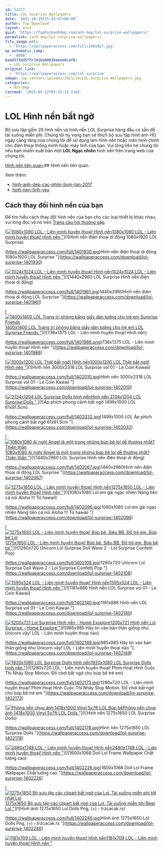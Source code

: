 ```yaml
---
id: 14277
title: LOL Surprise Wallpapers
date: '2021-10-19T15:43:47+00:00'
author: Top Download
layout: post
guid: 'https://Tophinhanhdep.com/anh-dep/lol-surprise-wallpapers/'
permalink: /anh-dep/lol-surprise-wallpapers/
fifu_image_url:
  - 'https://wallpaperaccess.com/full/1401927.jpg'
wp_automatic_camp:
  - '8098'
6aa4573ed5f3c741be6003baeee0caf6:
  - LOL Surprise Wallpapers
original_link:
  - 'https://wallpaperaccess.com/lol-surprise'
image: /wp-content/uploads/2021/10/LOL-Surprise-Wallpapers.jpg
categories:
  - Ảnh Đẹp
lastmod: '2025-05-22T05:35:12.219Z'
---
```

# LOL Hình nền bất ngờ

Bộ sưu tập gồm 29 hình nền và hình nền LOL Surprise hàng đầu có sẵn để tải xuống miễn phí. Chúng tôi hy vọng bạn sẽ thích bộ sưu tập hình ảnh HD ngày càng tăng của chúng tôi để sử dụng làm hình nền hoặc màn hình chính cho điện thoại thông minh hoặc máy tính của bạn. Vui lòng liên hệ chúng tôi nếu bạn muốn xuất bản một **LOL Ngạc nhiên** hình nền trên trang web của chúng tôi.

[Hình nền liên quan ](#related) ## Hình nền liên quan.

   
 Xem thêm:

   
- [hinh-anh-dep-cac-phim-bom-tan-2017](https://tophinhanhdep.com/anh-dep/hinh-anh-dep-cac-phim-bom-tan-2017/)
- [hinh-nen-tinh-yeu](https://tophinhanhdep.com/hinh-nen-dep/hinh-nen-tinh-yeu/)

## Cách thay đổi hình nền của bạn

Để tìm hiểu cách thay đổi hình nền của bạn cho các loại thiết bị khác nhau, vui lòng đọc về nó trên [Trang câu hỏi thường gặp](https://tophinhanhdep.com/faq/).

  
[[![1080x1080 LOL - Liên minh huyền thoại!  Hình nền](https://wallpaperaccess.com/full/1401927.jpg)1080x1080 LOL - Liên minh huyền thoại! Hình nền "](https://wallpaperaccess.com/download/lol-surprise-1401927)](![Hình nền điện thoại di động 1080x1920 LOL Surprise)

(https://wallpaperaccess.com/full/1401930.jpg)Hình nền điện thoại di động 1080x1920 LOL Surprise "](https://wallpaperaccess.com/download/lol-surprise-1401930)

[[![1024x1024 LOL - Liên minh huyền thoại!  Hình nền](https://wallpaperaccess.com/full/1401940.jpg)1024x1024 LOL - Liên minh huyền thoại! Hình nền "](https://wallpaperaccess.com/download/lol-surprise-1401940)](![1440x2960 ​​LOL Surprise Hình nền điện thoại di động)

(https://wallpaperaccess.com/full/1401961.jpg)1440x2960 ​​Hình nền điện thoại di động LOL Surprise "](https://wallpaperaccess.com/download/lol-surprise-1401961)

[[![1400x1400 LOL Trang trí phòng bằng giấy dán tường cho trẻ em Surprise Friends](https://wallpaperaccess.com/full/1401979.jpg)1400x1400 LOL Trang trí phòng bằng giấy dán tường cho trẻ em LOL Surprise Friends "](https://wallpaperaccess.com/download/lol-surprise-1401979)](![736x1375 LOL - Liên minh huyền thoại!  Hình nền)

(https://wallpaperaccess.com/full/1401986.png)736x1375 LOL - Liên minh huyền thoại! Hình nền "](https://wallpaperaccess.com/download/lol-surprise-1401986)

[[![1000x1200 LOL Thật bất ngờ!  Hình nền](https://wallpaperaccess.com/full/1402009.jpg)1000x1200 LOL Thật bất ngờ! Hình nền "](https://wallpaperaccess.com/download/lol-surprise-1402009)](![Hình nền 3000x2318 LOL Surprise vol 01 - Le Coin Kawaii)

(https://wallpaperaccess.com/full/1402010.jpg)Hình nền 3000x2318 LOL Surprise vol 01 - Le Coin Kawaii "](https://wallpaperaccess.com/download/lol-surprise-1402010)

[[![2134x1204 LOL Surprise Dolls hình nền](https://wallpaperaccess.com/full/1402028.png)Hình nền 2134x1204 LOL Surprise Dolls " ](https://wallpaperaccess.com/download/lol-surprise-1402028)](![Áp phích phong cảnh bất ngờ 1499x1000 LOL 61x91.5cm)

(https://wallpaperaccess.com/full/1402032.jpg)1499x1000 LOL Áp phích phong cảnh bất ngờ 61x91.5cm "](https://wallpaperaccess.com/download/lol-surprise-1402032)

[[![1080x1080 Ai nghĩ Angel là một trong những búp bê lol dễ thương nhất?  Thiên thần](https://wallpaperaccess.com/full/1402051.jpg)1080x1080 Ai nghĩ Angel là một trong những búp bê lol dễ thương nhất? Thiên thần "](https://wallpaperaccess.com/download/lol-surprise-1402051)](![1440x2960 ​​LOL Surprise Hình nền điện thoại di động)

(https://wallpaperaccess.com/full/1402067.jpg)1440x2960 ​​Hình nền điện thoại di động LOL Surprise "](https://wallpaperaccess.com/download/lol-surprise-1402067)

[[![1275x1650 LOL - Liên minh huyền thoại!  Hình nền](https://wallpaperaccess.com/full/1402091.jpg)1275x1650 LOL - Liên minh huyền thoại! Hình nền "](https://wallpaperaccess.com/download/lol-surprise-1402091)](![1080x1080 Lol em gái ngạc nhiên Nàng tiên cá nói Aloha !!!  Từ hawaii)

(https://wallpaperaccess.com/full/1402096.jpg)1080x1080 Lol em gái ngạc nhiên Nàng tiên cá nói Aloha !!! Từ hawaii "](https://wallpaperaccess.com/download/lol-surprise-1402096)

[[![1275x1650 LOL - Liên minh huyền thoại!  Búp bê.  Siêu BB.  Đồ trẻ em.  Búp bê Lol](https://wallpaperaccess.com/full/1402104.jpg)1275x1650 LOL - Liên minh huyền thoại! Búp bê. Siêu BB. Đồ trẻ em. Búp bê lol "](https://wallpaperaccess.com/download/lol-surprise-1402104)](![1280x720 Unicorn Lol Surprise Doll Wave 2 - Lol Surprise Confetti Pop)

(https://wallpaperaccess.com/full/1402108.jpg)1280x720 Unicorn Lol Surprise Doll Wave 2 - Lol Surprise Confetti Pop "](https://wallpaperaccess.com/download/lol-surprise-1402108)

[[![1595x524 LOL - Liên minh huyền thoại!  Hình nền](https://wallpaperaccess.com/full/1402136.jpg)1595x524 LOL - Liên minh huyền thoại! Hình nền "](https://wallpaperaccess.com/download/lol-surprise-1402136)](![1181x886 Hình nền LOL Surprise vol 01 - Le Coin Kawaii)

(https://wallpaperaccess.com/full/1402140.jpg)1181x886 Hình nền LOL Surprise vol 01 - Le Coin Kawaii "](https://wallpaperaccess.com/download/lol-surprise-1402140)

[[![1200x721 Lol Surprise Hình nền - Home Exsplore](https://wallpaperaccess.com/full/1402147.jpg)1200x721 Hình nền Lol Surprise - Home Exsplore "](https://wallpaperaccess.com/download/lol-surprise-1402147)](![985x985 Hãy tin vào bản thân giống như Unicorn vậy!  LOL - Liên minh huyền thoại nào)

(https://wallpaperaccess.com/full/1402149.jpg)985x985 Hãy tin vào bản thân giống như Unicorn vậy! LOL - Liên minh huyền thoại nào "](https://wallpaperaccess.com/download/lol-surprise-1402149)

[[![1920x1080 LOL Surprise Dolls hình nền](https://wallpaperaccess.com/full/1402172.jpg)1920x1080 LOL Surprise Dolls hình nền "](https://wallpaperaccess.com/download/lol-surprise-1402172)](![1280x720 LOL - Liên minh huyền thoại!  Phim Hoạt Hình Cuộc Thi Nhảy Stop Motion.  Đồ chơi bất ngờ cho búp bê trẻ em)

(https://wallpaperaccess.com/full/1402173.jpg)1280x720 LOL - Liên minh huyền thoại! Phim Hoạt Hình Cuộc Thi Nhảy Stop Motion. Đồ chơi bất ngờ cho búp bê trẻ em "](https://wallpaperaccess.com/download/lol-surprise-1402173)

[[![Phông nền chụp ảnh 1418x1000 Vinyl 5x7ft LOL Búp bê](https://wallpaperaccess.com/full/1402177.jpg)Phông nền chụp ảnh 1418x1000 Vinyl 5x7ft LOL Dolls "](https://wallpaperaccess.com/download/lol-surprise-1402177)](![Hình nền 1275x1650 LOL Surprise Dolls)

(https://wallpaperaccess.com/full/1402178.jpg)Hình nền 1275x1650 LOL Surprise Dolls "](https://wallpaperaccess.com/download/lol-surprise-1402178)

[[![2480x1748 LOL - Liên minh huyền thoại!  Hình nền](https://wallpaperaccess.com/full/1402209.jpg)2480x1748 LOL - Liên minh huyền thoại! Hình nền "](https://wallpaperaccess.com/download/lol-surprise-1402209)](![1600x1068 Doll Lol Frame Wallpaper Chất lượng cao)

(https://wallpaperaccess.com/full/1402226.jpg)1600x1068 Doll Lol Frame Wallpaper Chất lượng cao "](https://wallpaperaccess.com/download/lol-surprise-1402226)

[[![1275x1650 Bộ sưu tập các clipart bất ngờ của Lol.  Tải xuống miễn phí tốt nhất Lol](https://wallpaperaccess.com/full/1402235.jpg)1275x1650 Bộ sưu tập các clipart bất ngờ của Lol. Tải xuống miễn phí Best Lol "](https://wallpaperaccess.com/download/lol-surprise-1402235)](![Hình ảnh 1275x1650 Lol Dolls Png, (+) - trzcacak.rs)

(https://wallpaperaccess.com/full/1402246.jpg)Hình ảnh 1275x1650 Lol Dolls Png, (+) - trzcacak.rs "](https://wallpaperaccess.com/download/lol-surprise-1402246)

[![1181x709 LOL - Liên minh huyền thoại!  Hình nền](https://wallpaperaccess.com/full/1402264.jpg)1181x709 LOL - Liên minh huyền thoại! Hình nền "](https://wallpaperaccess.com/download/lol-surprise-1402264)
